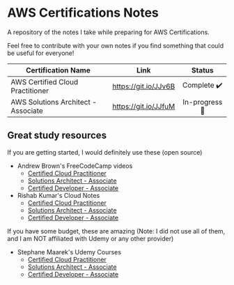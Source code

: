 # AWS Certifications Notes
A repository of the notes I take while preparing for AWS Certifications.

Feel free to contribute with your own notes if you find something that could be useful for everyone!

| Certification Name               	| Link 	| Status |
|----------------------------------|:------:|:-------:|
| AWS Certified Cloud Practitioner 	| https://git.io/JJv6B | Complete ✔️|
| AWS Solutions Architect - Associate | https://git.io/JJfuM | In-progress 🔨|

## Great study resources
If you are getting started, I would definitely use these (open source)
* Andrew Brown's FreeCodeCamp videos
  * [Certified Cloud Practitioner](https://www.youtube.com/watch?v=3hLmDS179YE)
  * [Solutions Architect - Associate](https://www.youtube.com/watch?v=Ia-UEYYR44s)
  * [Certified Developer - Associate](https://www.youtube.com/watch?v=RrKRN9zRBWs&t)
* Rishab Kumar's Cloud Notes
  * [Certified Cloud Practitioner](https://rishabkumar7.github.io/CloudNotes/CPP.html)
  * [Solutions Architect - Associate](https://rishabkumar7.github.io/CloudNotes/SAA.html)
  * [Certified Developer - Associate](https://rishabkumar7.github.io/CloudNotes/CDA.html)
 
If you have some budget, these are amazing (Note: I did not use all of them, and I am NOT affiliated with Udemy or any other provider)
* Stephane Maarek's Udemy Courses
  * [Certified Cloud Practitioner](https://www.udemy.com/course/aws-certified-cloud-practitioner-new/)
  * [Solutions Architect - Associate](https://www.udemy.com/course/aws-certified-solutions-architect-associate-saa-c02/)
  * [Certified Developer - Associate](https://www.udemy.com/course/aws-certified-developer-associate-dva-c01/)
